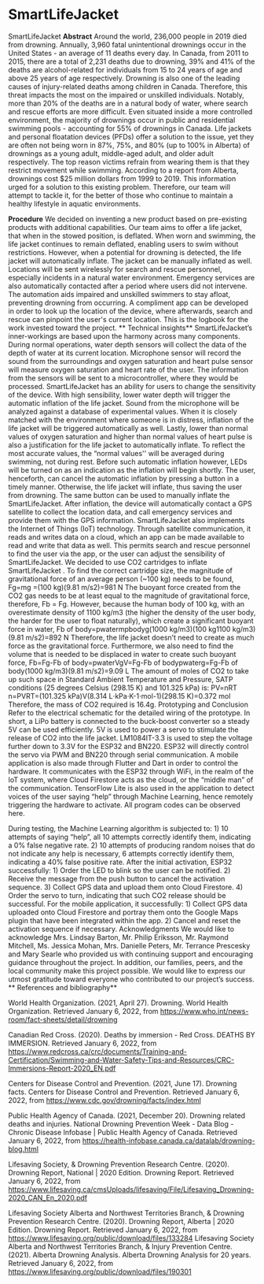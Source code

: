 # SmartLifeJacket
SmartLifeJacket
**Abstract**
Around the world, 236,000 people in 2019 died from drowning. Annually, 3,960 fatal unintentional drownings occur in the United States - an average of 11 deaths every day. In Canada, from 2011 to 2015, there are a total of 2,231 deaths due to drowning, 39% and 41% of the deaths are alcohol-related for individuals from 15 to 24 years of age and above 25 years of age respectively. Drowning is also one of the leading causes of injury-related deaths among children in Canada. Therefore, this threat impacts the most on the impaired or unskilled individuals. Notably, more than 20% of the deaths are in a natural body of water, where search and rescue efforts are more difficult. Even situated inside a more controlled environment, the majority of drownings occur in public and residential swimming pools - accounting for 55% of drownings in Canada. Life jackets and personal floatation devices (PFDs) offer a solution to the issue, yet they are often not being worn in 87%, 75%, and 80% (up to 100% in Alberta) of drownings as a young adult, middle-aged adult, and older adult respectively. The top reason victims refrain from wearing them is that they restrict movement while swimming. According to a report from Alberta, drownings cost $25 million dollars from 1999 to 2019. This information urged for a solution to this existing problem. Therefore, our team will attempt to tackle it, for the better of those who continue to maintain a healthy lifestyle in aquatic environments.

**Procedure**
We decided on inventing a new product based on pre-existing products with additional capabilities. Our team aims to offer a life jacket, that when in the stowed position, is deflated. When worn and swimming, the life jacket continues to remain deflated, enabling users to swim without restrictions. However, when a potential for drowning is detected, the life jacket will automatically inflate. The jacket can be manually inflated as well. Locations will be sent wirelessly for search and rescue personnel, especially incidents in a natural water environment. Emergency services are also automatically contacted after a period where users did not intervene. The automation aids impaired and unskilled swimmers to stay afloat, preventing drowning from occurring. A compliment app can be developed in order to look up the location of the device, where afterwards, search and rescue can pinpoint the user's current location. This is the logbook for the work invested toward the project.
**
Technical insights**
SmartLifeJacket’s inner-workings are based upon the harmony across many components. During normal operations, water depth sensors will collect the data of the depth of water at its current location. Microphone sensor will record the sound from the surroundings and oxygen saturation and heart pulse sensor will measure oxygen saturation and heart rate of the user. The information from the sensors will be sent to a microcontroller, where they would be processed. SmartLifeJacket has an ability for users to change the sensitivity of the device. With high sensibility, lower water depth will trigger the automatic inflation of the life jacket. Sound from the microphone will be analyzed against a database of experimental values. When it is closely matched with the environment where someone is in distress, inflation of the life jacket will be triggered automatically as well. Lastly, lower than normal values of oxygen saturation and higher than normal values of heart pulse is also a justification for the life jacket to automatically inflate. To reflect the most accurate values, the “normal values'' will be averaged during swimming, not during rest. Before such automatic inflation however, LEDs will be turned on as an indication as the inflation will begin shortly. The user, henceforth, can cancel the automatic inflation by pressing a button in a timely manner. Otherwise, the life jacket will inflate, thus saving the user from drowning. The same button can be used to manually inflate the SmartLifeJacket. After inflation, the device will automatically contact a GPS satellite to collect the location data, and call emergency services and provide them with the GPS information. SmartLifeJacket also implements the Internet of Things (IoT) technology. Through satellite communication, it reads and writes data on a cloud, which an app can be made available to read and write that data as well. This permits search and rescue personnel to find the user via the app, or the user can adjust the sensibility of SmartLifeJacket.
We decided to use CO2 cartridges to inflate SmartLifeJacket . To find the correct cartridge size, the magnitude of gravitational force of an average person (~100 kg) needs to be found, 
Fg=mg =(100 kg)(9.81 m/s2)=981 N 
The buoyant force created from the CO2 gas needs to be at least equal to the magnitude of gravitational force, therefore, Fb = Fg. However, because the human body of 100 kg, with an overestimate density of 1100 kg/m3 (the higher the density of the user body, the harder for the user to float naturally), which create a significant buoyant force in water, 
Fb of body=pwatermpbodyg(1000 kg/m3)(100 kg1100 kg/m3)(9.81 m/s2)=892 N
Therefore, the life jacket doesn’t need to create as much force as the gravitational force. Furthermore, we also need to find the volume that is needed to be displaced in water to create such buoyant force, 
Fb=Fg-Fb of body=pwaterVgV=Fg-Fb of bodypwaterg=Fg-Fb of body(1000 kg/m3)(9.81 m/s2)=9.09 L
The amount of moles of CO2 to take up such space in Standard Ambient Temperature and Pressure, SATP conditions (25 degrees Celsius (298.15 K) and 101.325 kPa) is:
	PV=nRT n=PVRT=(101.325 kPa)V(8.314 L⋅kPa⋅K-1⋅mol-1)(298.15 K)=0.372 mol 
Therefore, the mass of CO2 required is 16.4g.
Prototyping and Conclusion
	Refer to the electrical schematic for the detailed wiring of the prototype. In short, a LiPo battery is connected to the buck-boost converter so a steady 5V can be used efficiently. 5V is used to power a servo to stimulate the release of CO2 into the life jacket. LM1084IT-3.3 is used to step the voltage further down to 3.3V for the ESP32 and BN220. ESP32 will directly control the servo via PWM and BN220 through serial communication. A mobile application is also made through Flutter and Dart in order to control the hardware. It communicates with the ESP32 through WiFi, in the realm of the IoT system, where Cloud Firestore acts as the cloud, or the “middle man” of the communication. TensorFlow Lite is also used in the application to detect voices of the user saying “help” through Machine Learning, hence remotely triggering the hardware to activate. All program codes can be observed here.

During testing, the Machine Learning algorithm is subjected to: 1) 10 attempts of saying “help”, all 10 attempts correctly identify them, indicating a 0% false negative rate. 2) 10 attempts of producing random noises that do not indicate any help is necessary, 6 attempts correctly identify them, indicating a 40% false positive rate. After the initial activation, ESP32 successfully: 1) Order the LED to blink so the user can be notified. 2) Receive the message from the push button to cancel the activation sequence. 3) Collect GPS data and upload them onto Cloud Firestore. 4) Order the servo to turn, indicating that such CO2 release should be successful. For the mobile application, it successfully: 1) Collect GPS data uploaded onto Cloud Firestore and portray them onto the Google Maps plugin that have been integrated within the app. 2) Cancel and reset the activation sequence if necessary.
Acknowledgments
We would like to acknowledge Mrs. Lindsay Barton, Mr. Philip Eriksson, Mr. Raymond Mitchell, Ms. Jessica Mohan, Mrs. Danielle Peters, Mr. Terrance Prescesky and Mary Searle who provided us with continuing support and encouraging guidance throughout the project. In addition, our families, peers, and the local community make this project possible. We would like to express our utmost gratitude toward everyone who contributed to our project’s success.
**
References and bibliography**

World Health Organization. (2021, April 27). Drowning. World Health Organization. Retrieved January 6, 2022, from https://www.who.int/news-room/fact-sheets/detail/drowning  


Canadian Red Cross. (2020). Deaths by immersion - Red Cross. DEATHS BY IMMERSION. Retrieved January 6, 2022, from https://www.redcross.ca/crc/documents/Training-and-Certification/Swimming-and-Water-Safety-Tips-and-Resources/CRC-Immersions-Report-2020_EN.pdf  


Centers for Disease Control and Prevention. (2021, June 17). Drowning facts. Centers for Disease Control and Prevention. Retrieved January 6, 2022, from https://www.cdc.gov/drowning/facts/index.html  


Public Health Agency of Canada. (2021, December 20). Drowning related deaths and injuries. National Drowning Prevention Week - Data Blog - Chronic Disease Infobase | Public Health Agency of Canada. Retrieved January 6, 2022, from https://health-infobase.canada.ca/datalab/drowning-blog.html  


Lifesaving Society, & Drowning Prevention Research Centre. (2020). Drowning Report, National | 2020 Edition. Drowning Report. Retrieved January 6, 2022, from https://www.lifesaving.ca/cmsUploads/lifesaving/File/Lifesaving_Drowning-2020_CAN_En_2020.pdf 


Lifesaving Society Alberta and Northwest Territories Branch, & Drowning Prevention Research Centre. (2020). Drowning Report, Alberta | 2020 Edition. Drowning Report. Retrieved January 6, 2022, from https://www.lifesaving.org/public/download/files/133284 
Lifesaving Society Alberta and Northwest Territories Branch, & Injury Prevention Centre. (2021). Alberta Drowning Analysis. Alberta Drowning Analysis for 20 years. Retrieved January 6, 2022, from https://www.lifesaving.org/public/download/files/190301  
































